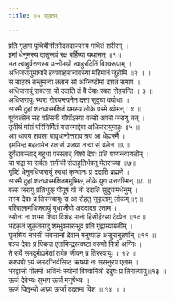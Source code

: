 ```yaml
---
title: ०५ सूक्तम्

---
```

प्रति गृहाण पृथिवीनीतमेदतदाज्यस्य मथितं शरीरम् ।  
इमां धेनुमस्य दातुस्त्वं रक्ष बर्हिष्या यथासत् ॥१॥  
उत त्वाहुर्वरुणस्य पत्नीमथो त्वाहुरदितिं विश्वरूपाम् ।  
अधिजरायुमाघारे हव्यवाहमग्नावस्या महिमानं जुहोमि ॥२ । ।  
स साहस्रं तन्तुमन्वा ततान सो अग्निष्टोमां दशतं समाप ।  
अधिजरायुं सवत्सां यो ददाति तं वै देवाः स्वरा रोहयन्ति । ३ ॥  
अधिजरायुः स्वरा रोहयन्त्यनेन दत्ता सुदुघा वयोधाः ।  
सास्मै दुहां शतधारमक्षितं यमस्य लोके परमे व्योमन् ! ४ ॥  
पूर्ववत्सेन सह वत्सिनी गौर्योऽस्या वत्सो अपरो जरायु तत् ।  
तृतीयं मांसं परिनिर्मितं यत्तस्माद्देवा अधिजरायुमाहुः ॥५ ॥  
आा धावय शवसा वावृधानोत्तराव श्रव आ धेह्यस्मै ।  
इममिन्द्र महतामेन रक्ष सं प्रजया तन्वा सं बलेन ॥६॥  
दुर्वेदावस्ताद् बहुधा परस्ताद् विश्वे देवाः प्रति पश्यन्त्वायतीम् ।  
या भद्रा या सर्वतः समीची सेदाहुतिर्भवतु मेतराज्या ॥७॥  
गृष्टिं धेनुमधिजरायुं स्वधां कृण्वानः प्र ददाति ब्रह्मणे ।  
सास्मै दुहां शतधारमक्षितममुष्मिल् लोके युग उत्तरस्मिन् ॥८ ॥  
वत्सं जरायु प्रतिधुक् पीयूषं यो नो ददाति सुदुघामधेनुम् ।  
तस्य देवाः प्र तिरन्त्वायुः स आ रोहतु सुकृतामु लोकम्॥९॥  
परिवालामधिजरायुं युधाजीवो अददादग्र एताम् ।  
स्योना नः शग्मा शिवा विशेह मानो हिंसीर्हरसा दैव्येन ॥१०॥  
भद्रकृतं सुकृतमादु शम्भुवमारम्भुवं प्रति गृह्णाम्यायतीम् ।  
घृतश्रियं नभसी संवसानां देवान् मनुष्याङ असुरानुतर्षीन् ॥११ ॥  
पञ्च देवाः प्र पिबन्त एतामिन्द्रस्त्वष्टा वरुणो मित्रो अग्निः ।  
ते सर्वे समदुर्मह्यमेतां तयेह जीवन् प्र तिरस्वायुः ॥ १२ ॥  
कश्यपो ऽयं जमदग्निर्वसिष्ठ ऋषयो नः ससनुरग्र एताम् ।  
भरद्वाजो गोतमो अत्रिर्नः स्योनां विश्वामित्रो ददुषः प्र तिरात्यायु॥१३ ॥  
ऊर्ज देवेभ्यः सुभग ऊर्जं मनुषेभ्यः ।  
ऊर्ज पितृभ्यो अघ्न्य ऊर्जा ददतमा विश ॥ १४ । ।  